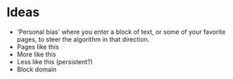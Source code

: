 # Ideas

- 'Personal bias' where you enter a block of text, or some of your favorite pages, to steer the algorithm in that direction.
- Pages like this
- More like this
- Less like this (persistent?)
- Block domain
